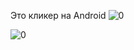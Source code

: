 Это кликер на Android
![0](https://user-images.githubusercontent.com/108793807/205437547-076b0e1d-4a0a-4ede-8c85-0fc1180e4243.jpg)                                                             

![0](https://user-images.githubusercontent.com/108793807/205437557-74088735-273b-41a2-99a3-e17e106db207.jpg)



